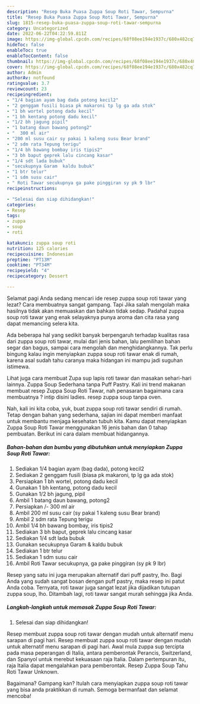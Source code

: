 ```yaml
---
description: "Resep Buka Puasa Zuppa Soup Roti Tawar, Sempurna"
title: "Resep Buka Puasa Zuppa Soup Roti Tawar, Sempurna"
slug: 1815-resep-buka-puasa-zuppa-soup-roti-tawar-sempurna
category: Uncategorized
date: 2022-06-22T04:22:59.811Z
image: https://img-global.cpcdn.com/recipes/68f08ee194e1937c/680x482cq70/zuppa-soup-roti-tawar-foto-resep-utama.jpg
hideToc: false
enableToc: true
enableTocContent: false
thumbnail: https://img-global.cpcdn.com/recipes/68f08ee194e1937c/680x482cq70/zuppa-soup-roti-tawar-foto-resep-utama.jpg
cover: https://img-global.cpcdn.com/recipes/68f08ee194e1937c/680x482cq70/zuppa-soup-roti-tawar-foto-resep-utama.jpg
author: Admin
authorAv: notfound
ratingvalue: 3.7
reviewcount: 23
recipeingredient:
- "1/4 bagian ayam bag dada potong kecil2"
- "2 genggam fusili biasa pk makaroni tp lg ga ada stok"
- "1 bh wortel potong dadu kecil"
- "1 bh kentang potong dadu kecil"
- "1/2 bh jagung pipil"
- "1 batang daun bawang potong2"
- "  300 ml air"
- "200 ml susu cair sy pakai 1 kaleng susu Bear brand"
- "2 sdm rata Tepung terigu"
- "1/4 bh bawang bombay iris tipis2"
- "3 bh baput geprek lalu cincang kasar"
- "1/4 sdt lada bubuk"
- "secukupnya Garam  kaldu bubuk"
- "1 btr telur"
- "1 sdm susu cair"
- " Roti Tawar secukupnya ga pake pinggiran sy pk 9 lbr"
recipeinstructions:

- "Selesai dan siap dihidangkan!"
categories:
- Resep
tags:
- zuppa
- soup
- roti

katakunci: zuppa soup roti 
nutrition: 125 calories
recipecuisine: Indonesian
preptime: "PT13M"
cooktime: "PT34M"
recipeyield: "4"
recipecategory: Dessert

---
```



Selamat pagi Anda sedang mencari ide resep zuppa soup roti tawar yang lezat? Cara membuatnya sangat gampang. Tapi Jika salah mengolah maka hasilnya tidak akan memuaskan dan bahkan tidak sedap. Padahal zuppa soup roti tawar yang enak selayaknya punya aroma dan cita rasa yang dapat memancing selera kita.


Ada beberapa hal yang sedikit banyak berpengaruh terhadap kualitas rasa dari zuppa soup roti tawar, mulai dari jenis bahan, lalu pemilihan bahan segar dan bagus, sampai cara mengolah dan menghidangkannya. Tak perlu bingung kalau ingin menyiapkan zuppa soup roti tawar enak di rumah, karena asal sudah tahu caranya maka hidangan ini mampu jadi suguhan istimewa.

Lihat juga cara membuat Zupa sup lapis roti tawar dan masakan sehari-hari lainnya. Zuppa Soup Sederhana tanpa Puff Pastry. Kali ini trend makanan membuat resep Zuppa Soup Roti Tawar, nah penasaran bagaimana cara membuatnya ? intip disini ladies. resep zuppa soup tanpa oven.


Nah, kali ini kita coba, yuk, buat zuppa soup roti tawar sendiri di rumah. Tetap dengan bahan yang sederhana, sajian ini dapat memberi manfaat untuk membantu menjaga kesehatan tubuh kita. Kamu dapat menyiapkan Zuppa Soup Roti Tawar menggunakan 16 jenis bahan dan 0 tahap pembuatan. Berikut ini cara dalam membuat hidangannya.

<!--inarticleads1-->

##### Bahan-bahan dan bumbu yang dibutuhkan untuk menyiapkan Zuppa Soup Roti Tawar:

1. Sediakan 1/4 bagian ayam (bag dada), potong kecil2
1. Sediakan 2 genggam fusili (biasa pk makaroni, tp lg ga ada stok)
1. Persiapkan 1 bh wortel, potong dadu kecil
1. Gunakan 1 bh kentang, potong dadu kecil
1. Gunakan 1/2 bh jagung, pipil
1. Ambil 1 batang daun bawang, potong2
1. Persiapkan  /- 300 ml air
1. Ambil 200 ml susu cair (sy pakai 1 kaleng susu Bear brand)
1. Ambil 2 sdm rata Tepung terigu
1. Ambil 1/4 bh bawang bombay, iris tipis2
1. Sediakan 3 bh baput, geprek lalu cincang kasar
1. Sediakan 1/4 sdt lada bubuk
1. Gunakan secukupnya Garam &amp; kaldu bubuk
1. Sediakan 1 btr telur
1. Sediakan 1 sdm susu cair
1. Ambil  Roti Tawar secukupnya, ga pake pinggiran (sy pk 9 lbr)


Resep yang satu ini juga merupakan alternatif dari puff pastry, lho. Bagi Anda yang sudah sangat bosan dengan puff pastry, maka resep ini patut Anda coba. Ternyata, roti tawar juga sangat lezat jika dijadikan tutupan zuppa soup, lho. Ditambah lagi, roti tawar sangat murah sehingga jika Anda. 

<!--inarticleads2-->

##### Langkah-langkah untuk memasak Zuppa Soup Roti Tawar:


1. Selesai dan siap dihidangkan!

Resep membuat zuppa soup roti tawar dengan mudah untuk alternatif menu sarapan di pagi hari. Resep membuat zuppa soup roti tawar dengan mudah untuk alternatif menu sarapan di pagi hari. Awal mula zuppa sup tercipta pada masa peperangan di Italia, antara pemberontak Perancis, Switzerland, dan Spanyol untuk merebut kekuasaan raja Italia. Dalam pertempuran itu, raja Italia dapat mengalahkan para pemberontak. Resep Zuppa Soup Tahu Roti Tawar Unknown. 

Bagaimana? Gampang kan? Itulah cara menyiapkan zuppa soup roti tawar yang bisa anda praktikkan di rumah. Semoga bermanfaat dan selamat mencoba!
